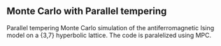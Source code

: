 ## Monte Carlo with Parallel tempering
Parallel tempering Monte Carlo simulation of the antiferromagnetic Ising model on a {3,7} hyperbolic lattice. The code is paralelized using MPC.
